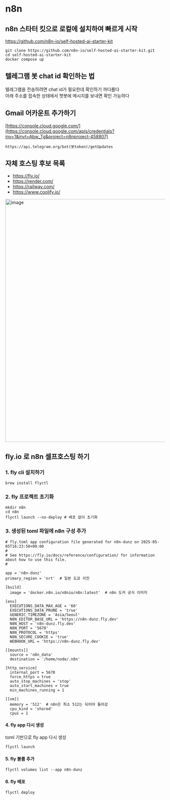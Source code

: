 # n8n

## n8n 스타터 킷으로 로컬에 설치하여 빠르게 시작
https://github.com/n8n-io/self-hosted-ai-starter-kit
```
git clone https://github.com/n8n-io/self-hosted-ai-starter-kit.git
cd self-hosted-ai-starter-kit
docker compose up
```

## 텔레그램 봇 chat id 확인하는 법
텔레그램을 전송하려면 chat id가 필요한데 확인하기 까다롭다  
아래 주소를 접속한 상태에서 챗봇에 메시지를 보내면 확인 가능하다

## Gmail 어카운트 추가하기
[https://console.cloud.google.com/](https://console.cloud.google.com/apis/credentials?inv=1&invt=Abw_Tg&project=n8nproject-458807)



```
https://api.telegram.org/bot(봇token)/getUpdates
```

## 자체 호스팅 후보 목록
- https://fly.io/
- https://render.com/
- https://railway.com/
- https://www.coolify.io/

<img width="767" alt="image" src="https://github.com/user-attachments/assets/44717466-c41e-44aa-a1e7-e00128c23105" />

## fly.io 로 n8n 셀프호스팅 하기

### 1. fly cli 설치하기
```
brew install flyctl 
```

### 2. fly 프로젝트 초기화
```
mkdir n8n
cd n8n
flyctl launch --no-deploy # 배포 없이 초기화
```

### 3. 생성된 toml 파일에 n8n 구성 추가

```
# fly.toml app configuration file generated for n8n-dunz on 2025-05-05T16:23:50+09:00
#
# See https://fly.io/docs/reference/configuration/ for information about how to use this file.
#

app = 'n8n-dunz'
primary_region = 'nrt'  # 일본 도쿄 리전

[build]
  image = 'docker.n8n.io/n8nio/n8n:latest'  # n8n 도커 공식 이미지

[env]
  EXECUTIONS_DATA_MAX_AGE = '60'
  EXECUTIONS_DATA_PRUNE = 'true'
  GENERIC_TIMEZONE = 'Asia/Seoul'
  N8N_EDITOR_BASE_URL = 'https://n8n-dunz.fly.dev'
  N8N_HOST = 'n8n-dunz.fly.dev'
  N8N_PORT = '5678'
  N8N_PROTOCOL = 'https'
  N8N_SECURE_COOKIE = 'true'
  WEBHOOK_URL = 'https://n8n-dunz.fly.dev'

[[mounts]]
  source = 'n8n_data'
  destination = '/home/node/.n8n'

[http_service]
  internal_port = 5678
  force_https = true
  auto_stop_machines = 'stop'
  auto_start_machines = true
  min_machines_running = 1

[[vm]]
  memory = '512'  # n8n은 최소 512는 되어야 돌아감
  cpu_kind = 'shared'
  cpus = 1

```

#### 4. fly app 다시 생성
toml 기반으로 fly app 다시 생성

```
flyctl launch
```

#### 5. fly 볼륨 추가
```
flyctl volumes list --app n8n-dunz
```

#### 6. fly 배포
```
flyctl deploy
```

